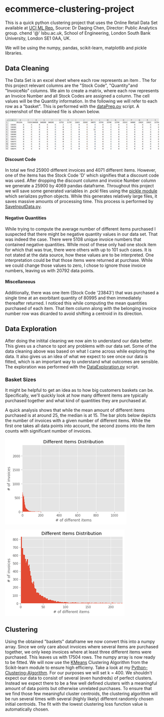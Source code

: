 # ecommerce-clustering-project
This is a quick python clustering project that uses the Online Retail Data Set available at [UCI ML Rep.](https://archive.ics.uci.edu/ml/datasets/online+retail#)
Source:  Dr Daqing Chen, Director: Public Analytics group. chend '@' lsbu.ac.uk, School of Engineering, London South Bank University, London SE1 0AA, UK.

We will be using the numpy, pandas, scikit-learn, matplotlib and pickle libraries. 

## Data Cleaning

The Data Set is an excel sheet where each row represents an item . The for this project relevant columns are the "Stock Code", "Quantity"and "InvoiceNo" columns. We aim to create a matrix, where each row represents an Invoice Number and all Stock Codes are assigned a column. The cell values will be the Quantity information. In the following we will refer to each row as a "basket". This is performed with the [dataPrep.py](https://github.com/gmoharram/ecommerce-clustering-project/blob/main/dataPrep.py) script. A screenshot of the obtained file is shown below. 

![baskets](https://github.com/gmoharram/ecommerce-clustering-project/blob/main/2021-01-07.png  "Obtained 'baskets' File")


#### Discount Code

In total we find 25900 different invoices and 4071 different items. However, one of the items has the Stock Code 'D' which signifies that a discount code was used. After dropping the discount column and invoice Number column we generate a 25900 by 4069 pandas dataframe. Throughout this project we will save some generated variables in .pckl files using the [pickle module](https://docs.python.org/3/library/pickle.html) which serializes python objects. While this generates relatively large files, it saves massive amounts of processing time. This process is performed by [SaveInputData.py](https://github.com/gmoharram/ecommerce-clustering-project/blob/main/SaveInputData.py).

#### Negative Quantities

While trying to compute the average number of different items purchased I suspected that there might be negative quantity values in our data set. That was indeed the case. There were 5108 unique invoice numbers that contained negative quantities. While most of these only had one stock item for which that was true, there were others with up to 101 such cases. It is not stated at the data source, how these values are to be interpreted. One interpretation could be that those items were returned at purchase. While we could change those values to zero, I chose to ignore those invoice numbers, leaving us with 20792 data points. 

#### Miscellaneous

Additionally, there was one item (Stock Code '23843') that was purchased a single time at an exorbitant quantity of 80995 and then immediately thereafter returned. I noticed this while computing the mean quantities purchased of each item. That item column along with the belonging invoice number row was dicarded to avoid shifting a centroid in its direction. 

## Data Exploration

After doing the initital cleaning we now aim to understand our data better. This gives us a chance to spot any problems with our data set. Some of the data cleaning above was based on what I came across while exploring the data. It also gives us an idea of what we expect to see once our data is fitted, which is an important way to understand what outcomes are sensible. The exploration was performed with the [DataExploration.py](https://github.com/gmoharram/ecommerce-clustering-project/blob/main/DataExploration.py) script.

### Basket Sizes

It might be helpful to get an idea as to how big customers baskets can be. Specifically, we'll quickly look at how many different items are typically purchased together and what kind of quantities they are purchased at. 

A quick analysis shows that while the mean amount of different items purchased is at around 25, the median is at 15. The bar plots below depicts the number of invoices with a given number of different items. While the first one takes all data points into account, the second zooms into the item counts with significant number of invoices. 


![Bar1](https://github.com/gmoharram/ecommerce-clustering-project/blob/main/DifferentDistribution.png "All Data Bar Plot")


![Bar2](https://github.com/gmoharram/ecommerce-clustering-project/blob/main/DifferentDistributionMiddle.png "Selected Data Bar Plot")


## Clustering 

Using the obtained "baskets" dataframe we now convert this into a numpy array. Since we only care about invoices where several items are purchased together, we only keep invoices where at least three different items were purchased. This leaves us with 17504 rows. The numpy array is now ready to be fitted. We will now use the [KMeans](https://scikit-learn.org/stable/modules/generated/sklearn.cluster.KMeans.html#sklearn.cluster.KMeans) Clustering Algorithm from the Scikit-learn module to ensure high efficieny. Take a look at my [Python-Clustering-Algorithm](https://github.com/gmoharram/Python-Clustering-Algorithm). For our purposes we will set k = 400. We shouldn't expect our data to consist of several (even hundreds) of perfect clusters. Instead we expect there to be a few well defined clusters with a meaningful amount of data points but otherwise unrelated purchases. To ensure that we find those few meaningful cluster centroids, the clustering algorithm will be run several times with several (highly likely) different randomly chosen initial centroids. The fit with the lowest clustering loss function value is automatically chosen. 


